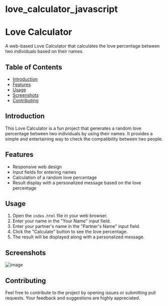 # love_calculator_javascript
# Love Calculator

A web-based Love Calculator that calculates the love percentage between two individuals based on their names.

## Table of Contents
- [Introduction](#introduction)
- [Features](#features)
- [Usage](#usage)
- [Screenshots](#screenshots)
- [Contributing](#contributing)


## Introduction

This Love Calculator is a fun project that generates a random love percentage between two individuals by using their names. It provides a simple and entertaining way to check the compatibility between two people.

## Features

- Responsive web design
- Input fields for entering names
- Calculation of a random love percentage
- Result display with a personalized message based on the love percentage

## Usage

1. Open the `index.html` file in your web browser.
2. Enter your name in the "Your Name" input field.
3. Enter your partner's name in the "Partner's Name" input field.
4. Click the "Calculate" button to see the love percentage.
5. The result will be displayed along with a personalized message.

## Screenshots

![image](https://github.com/SachinRathod8088/love_calculator_javascript/assets/128379671/52be780d-59ec-4c8a-acc8-0c691ed45d17)


## Contributing

Feel free to contribute to the project by opening issues or submitting pull requests. Your feedback and suggestions are highly appreciated.



